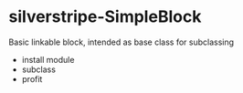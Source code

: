 # silverstripe-SimpleBlock
Basic linkable block, intended as base class for subclassing
* install module
* subclass
* profit

